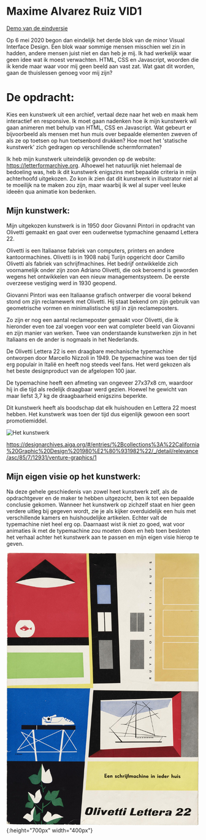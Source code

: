 # Maxime Alvarez Ruiz VID1
[Demo van de eindversie]()

Op 6 mei 2020 begon dan eindelijk het derde blok van de minor Visual Interface Design. Een blok waar sommige mensen misschien wel zin in hadden, andere mensen juist niet en dan heb je mij. Ik had werkelijk waar geen idee wat ik moest verwachten. HTML, CSS en Javascript, woorden die ik kende maar waar voor mij geen beeld aan vast zat. Wat gaat dit worden, gaan de thuislessen genoeg voor mij zijn?

# De opdracht:
Kies een kunstwerk uit een archief, vertaal deze naar het web en maak hem interactief en responsive. Ik moet gaan nadenken hoe ik mijn kunstwerk wil gaan animeren met behulp van HTML, CSS en Javascript. Wat gebeurt er bijvoorbeeld als mensen met hun muis over bepaalde elementen zweven of als ze op toetsen op hun toetsenbord drukken? Hoe moet het 'statische kunstwerk' zich gedragen op verschillende schermformaten? 

Ik heb mijn kunstwerk uiteindelijk gevonden op de website: https://letterformarchive.org.
Alhoewel het natuurlijk niet helemaal de bedoeling was, heb ik dit kunstwerk enigszins met bepaalde criteria in mijn achterhoofd uitgekozen. Zo kon ik zien dat dit kunstwerk in illustrator niet al te moeilijk na te maken zou zijn, maar waarbij ik wel al super veel leuke ideeën qua animatie kon bedenken. 


## Mijn kunstwerk:
Mijn uitgekozen kunstwerk is in 1950 door Giovanni Pintori in opdracht van Olivetti gemaakt en gaat over een ouderwetse typmachine genaamd Lettera 22.

Olivetti is een Italiaanse fabriek van computers, printers en andere kantoormachines.
Olivetti is in 1908 nabij Turijn opgericht door Camillo Olivetti als fabriek van schrijfmachines. Het bedrijf ontwikkelde zich voornamelijk onder zijn zoon Adriano Olivetti, die ook beroemd is geworden wegens het ontwikkelen van een nieuw managementsysteem. De eerste overzeese vestiging werd in 1930 geopend. 

Giovanni Pintori was een Italiaanse grafisch ontwerper die vooral bekend stond om zijn reclamewerk met Olivetti. Hij staat bekend om zijn gebruik van geometrische vormen en minimalistische stijl in zijn reclameposters. 

Zo zijn er nog een aantal reclameposter gemaakt voor Olivetti, die ik hieronder even toe zal voegen voor een wat completer beeld van Giovanni en zijn manier van werken. Twee van onderstaande kunstwerken zijn in het Italiaans en de ander is nogmaals in het Nederlands.

De Olivetti Lettera 22 is een draagbare mechanische typemachine ontworpen door Marcello Nizzoli in 1949. De typemachine was toen der tijd erg populair in Italië en heeft nog steeds veel fans. Het werd gekozen als het beste designproduct van de afgelopen 100 jaar.

De typemachine heeft een afmeting van ongeveer 27x37x8 cm, waardoor hij in die tijd als redelijk draagbaar werd gezien. Hoewel he gewicht van maar liefst 3,7 kg de draagbaarheid enigszins beperkte. 

Dit kunstwerk heeft als boodschap dat elk huishouden en Lettera 22 moest hebben. Het kunstwerk was toen der tijd dus eigenlijk gewoon een soort promotiemiddel.


![Het kunstwerk](https://designarchives.aiga.org/assets/images/000/019/941/19941_lg.jpg)

https://designarchives.aiga.org/#/entries/%2Bcollections%3A%22California%20Graphic%20Design%201980%E2%80%931982%22/_/detail/relevance/asc/85/7/12931/venture-graphics/1

## Mijn eigen visie op het kunstwerk:
Na deze gehele geschiedenis van zowel heet kunstwerk zelf, als de opdrachtgever en de maker te hebben uitgezocht, ben ik tot een bepaalde conclusie gekomen. Wanneer het kunstwerk op zichzelf staat en hier geen verdere uitleg bij gegeven wordt, zie je als kijker overduidelijk een huis met verschillende kamers en huishoudelijke artikelen. Echter valt de typemachine niet heel erg op. Daarnaast wist ik niet zo goed, wat voor animaties ik met de typemachine zou moeten doen en heb toen besloten het verhaal achter het kunstwerk aan te passen en mijn eigen visie hierop te geven. 




![Het contrast](/Img/LFA_Pintori_0026_001.jpg){:height="700px" width="400px"}
